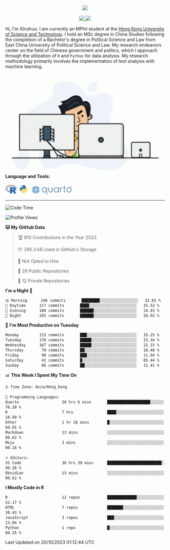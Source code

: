 <div align='center'>
<img src='https://readme-typing-svg.herokuapp.com?font=Lora&color=4d3900&center=true&lines=HKUST+Mphil+in+SOSC;Focus+on+China;Code+for+PoliSci'/>
</div>

<p align='center'>
 <a href
='https://www.linkedin.com/in/xinzhuo-huang-5161011ba/' target='_blank'>
        <img src='https://img.shields.io/badge/linkedin%20-%230077B5.svg?&style=for-the-badge&logo=linkedin&logoColor=white'/>
    </a>
 <a href='https://twitter.com/HsinchoH' target='_blank'>
        <img src='https://img.shields.io/badge/Twitter-1DA1F2?style=for-the-badge&logo=twitter&logoColor=white'/>
    </a>
    </p>
    
Hi, I'm Xinzhuo. I am currently an MPhil student at the [Hong Kong University of Science and Technology](https://sosc.hkust.edu.hk/node/613). I hold an MSc degree in China Studies following the completion of a Bachelor's degree in Political Science and Law from East China University of Political Science and Law. My research endeavors center on the field of Chinese government and politics, which I approach through the utilization of `R` and `Python` for data analysis. My research methodology primarily involves the implementation of text analysis with machine learning.




<img align='right' src="https://github.com/xinzhuohkust/xinzhuohkust/blob/main/programmer.gif" width="590">



**Language and Tools:**  

<code><img height="36" src="https://raw.githubusercontent.com/github/explore/80688e429a7d4ef2fca1e82350fe8e3517d3494d/topics/r/r.png"></code>
<code><img height="36" src="https://raw.githubusercontent.com/github/explore/80688e429a7d4ef2fca1e82350fe8e3517d3494d/topics/python/python.png"></code>
<code><img height="32" src="https://github.com/quarto-dev/quarto-r/blob/main/man/figures/quarto.png"></code>

---
<!--START_SECTION:waka-->
![Code Time](http://img.shields.io/badge/Code%20Time-1%2C060%20hrs%2021%20mins-blue)

![Profile Views](http://img.shields.io/badge/Profile%20Views-13-blue)

**🐱 My GitHub Data** 

> 🏆 810 Contributions in the Year 2023
 > 
> 📦 265.3 kB Used in GitHub's Storage 
 > 
> 🚫 Not Opted to Hire
 > 
> 📜 29 Public Repositories 
 > 
> 🔑 12 Private Repositories  
 > 
**I'm a Night 🦉** 

```text
🌞 Morning      246 commits       ████████░░░░░░░░░░░░░░░░░   32.63 % 
🌆 Daytime      117 commits       ████░░░░░░░░░░░░░░░░░░░░░   15.52 % 
🌃 Evening      188 commits       ██████░░░░░░░░░░░░░░░░░░░   24.93 % 
🌙 Night        203 commits       ██████░░░░░░░░░░░░░░░░░░░   26.92 % 

```
📅 **I'm Most Productive on Tuesday** 

```text
Monday         115 commits       ███░░░░░░░░░░░░░░░░░░░░░░   15.25 % 
Tuesday        176 commits       █████░░░░░░░░░░░░░░░░░░░░   23.34 % 
Wednesday      167 commits       █████░░░░░░░░░░░░░░░░░░░░   22.15 % 
Thursday        79 commits       ██░░░░░░░░░░░░░░░░░░░░░░░   10.48 % 
Friday          90 commits       ███░░░░░░░░░░░░░░░░░░░░░░   11.94 % 
Saturday        41 commits       █░░░░░░░░░░░░░░░░░░░░░░░░   05.44 % 
Sunday          86 commits       ██░░░░░░░░░░░░░░░░░░░░░░░   11.41 % 

```


📊 **This Week I Spent My Time On** 

```text
⌚︎ Time Zone: Asia/Hong_Kong

💬 Programming Languages: 
Quarto                   28 hrs 6 mins       ███████████████████░░░░░░   76.20 % 
R                        7 hrs               ████░░░░░░░░░░░░░░░░░░░░░   18.99 % 
Other                    1 hr 28 mins        █░░░░░░░░░░░░░░░░░░░░░░░░   04.01 % 
Markdown                 13 mins             ░░░░░░░░░░░░░░░░░░░░░░░░░   00.62 % 
Mojo                     3 mins              ░░░░░░░░░░░░░░░░░░░░░░░░░   00.18 % 

🔥 Editors: 
VS Code                  36 hrs 39 mins      ████████████████████████░   99.38 % 
Obsidian                 13 mins             ░░░░░░░░░░░░░░░░░░░░░░░░░   00.62 % 

```

**I Mostly Code in R** 

```text
R                        12 repos            █████████████░░░░░░░░░░░░   52.17 % 
HTML                     7 repos             ███████░░░░░░░░░░░░░░░░░░   30.43 % 
JavaScript               3 repos             ███░░░░░░░░░░░░░░░░░░░░░░   13.04 % 
Python                   1 repo              █░░░░░░░░░░░░░░░░░░░░░░░░   04.35 % 

```



 Last Updated on 20/10/2023 01:12:44 UTC
<!--END_SECTION:waka-->
    
    
    
    
    
    
    
    
